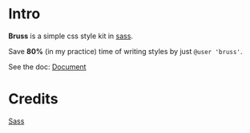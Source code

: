 # Intro

**Bruss** is a simple css style kit in [sass](https://sass-lang.com).

Save **80%** (in my practice) time of writing styles by just `@user 'bruss'`.

See the doc: [Document](https://hal-f.cn/bruss)


# Credits

[Sass](https://sass-lang.com/)

